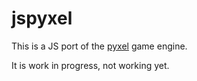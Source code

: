 # jspyxel

This is a JS port of the [pyxel](https://github.com/kitao/pyxel) game engine.

It is work in progress, not working yet.
